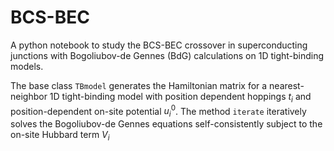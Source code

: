 # BCS-BEC

A python notebook to study the BCS-BEC crossover in superconducting junctions with Bogoliubov-de Gennes (BdG) calculations on 1D tight-binding models.

The base class `TBmodel` generates the Hamiltonian matrix for a nearest-neighbor 1D tight-binding model with position dependent hoppings $t_i$ and position-dependent on-site potential $u^0_i$. The method `iterate` iteratively solves the Bogoliubov-de Gennes equations self-consistently subject to the on-site Hubbard term $V_i$
